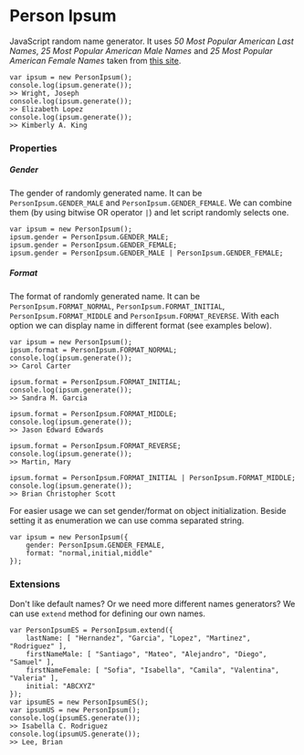 Person Ipsum
============

JavaScript random name generator. It uses *50 Most Popular American Last Names*,
*25 Most Popular American Male Names* and *25 Most Popular American Female Names*
taken from [this site](http://eslyes.com/namesdict/popular_names.htm "50 most Common English Names").

    var ipsum = new PersonIpsum();
    console.log(ipsum.generate());
    >> Wright, Joseph
    console.log(ipsum.generate());
    >> Elizabeth Lopez
    console.log(ipsum.generate());
    >> Kimberly A. King

### Properties

##### Gender

The gender of randomly generated name. It can be `PersonIpsum.GENDER_MALE` and `PersonIpsum.GENDER_FEMALE`.
We can combine them (by using bitwise OR operator `|`) and let script randomly selects one.

    var ipsum = new PersonIpsum();
    ipsum.gender = PersonIpsum.GENDER_MALE;
    ipsum.gender = PersonIpsum.GENDER_FEMALE;
    ipsum.gender = PersonIpsum.GENDER_MALE | PersonIpsum.GENDER_FEMALE;

##### Format

The format of randomly generated name. It can be `PersonIpsum.FORMAT_NORMAL`, `PersonIpsum.FORMAT_INITIAL`,
`PersonIpsum.FORMAT_MIDDLE` and `PersonIpsum.FORMAT_REVERSE`. With each option we can display name in
different format (see examples below).

    var ipsum = new PersonIpsum();
    ipsum.format = PersonIpsum.FORMAT_NORMAL;
    console.log(ipsum.generate());
    >> Carol Carter

    ipsum.format = PersonIpsum.FORMAT_INITIAL;
    console.log(ipsum.generate());
    >> Sandra M. Garcia

    ipsum.format = PersonIpsum.FORMAT_MIDDLE;
    console.log(ipsum.generate());
    >> Jason Edward Edwards

    ipsum.format = PersonIpsum.FORMAT_REVERSE;
    console.log(ipsum.generate());
    >> Martin, Mary

    ipsum.format = PersonIpsum.FORMAT_INITIAL | PersonIpsum.FORMAT_MIDDLE;
    console.log(ipsum.generate());
    >> Brian Christopher Scott

For easier usage we can set gender/format on object initialization. Beside setting it as enumeration we
can use comma separated string.

    var ipsum = new PersonIpsum({
        gender: PersonIpsum.GENDER_FEMALE,
        format: "normal,initial,middle"
    });

### Extensions

Don't like default names? Or we need more different names generators? We can use `extend` method for
defining our own names.

    var PersonIpsumES = PersonIpsum.extend({
        lastName: [ "Hernandez", "Garcia", "Lopez", "Martinez", "Rodriguez" ],
        firstNameMale: [ "Santiago", "Mateo", "Alejandro", "Diego", "Samuel" ],
        firstNameFemale: [ "Sofia", "Isabella", "Camila", "Valentina", "Valeria" ],
        initial: "ABCXYZ"
    });
    var ipsumES = new PersonIpsumES();
    var ipsumUS = new PersonIpsum();
    console.log(ipsumES.generate());
    >> Isabella C. Rodriguez
    console.log(ipsumUS.generate());
    >> Lee, Brian
